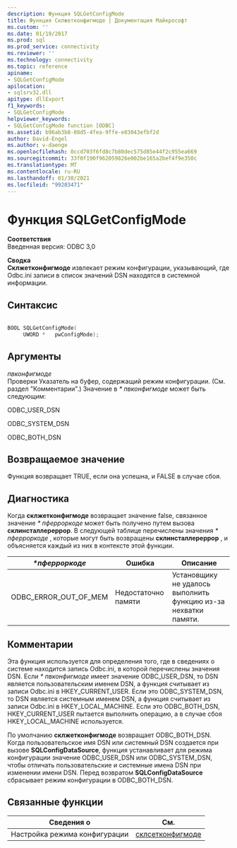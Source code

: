 ```yaml
---
description: Функция SQLGetConfigMode
title: Функция Склжетконфигмоде | Документация Майкрософт
ms.custom: ''
ms.date: 01/19/2017
ms.prod: sql
ms.prod_service: connectivity
ms.reviewer: ''
ms.technology: connectivity
ms.topic: reference
apiname:
- SQLGetConfigMode
apilocation:
- sqlsrv32.dll
apitype: dllExport
f1_keywords:
- SQLGetConfigMode
helpviewer_keywords:
- SQLGetConfigMode function [ODBC]
ms.assetid: b96ab3b8-08d5-4fea-9ffe-e03043efbf2d
author: David-Engel
ms.author: v-daenge
ms.openlocfilehash: 0ccd703f6fd8c7b80dec575d85e44f2c955ea669
ms.sourcegitcommit: 33f0f190f962059826e002be165a2bef4f9e350c
ms.translationtype: MT
ms.contentlocale: ru-RU
ms.lasthandoff: 01/30/2021
ms.locfileid: "99203471"
---
```

# <a name="sqlgetconfigmode-function"></a>Функция SQLGetConfigMode
**Соответствия**  
 Введенная версия: ODBC 3,0  
  
 **Сводка**  
 **Склжетконфигмоде** извлекает режим конфигурации, указывающий, где Odbc.ini записи в список значений DSN находятся в системной информации.  
  
## <a name="syntax"></a>Синтаксис  
  
```cpp  
  
BOOL SQLGetConfigMode(  
     UWORD *   pwConfigMode);  
```  
  
## <a name="arguments"></a>Аргументы  
 *пвконфигмоде*  
 Проверки Указатель на буфер, содержащий режим конфигурации. (См. раздел "Комментарии".) Значение в *\* пвконфигмоде* может быть следующим:  
  
 ODBC_USER_DSN  
  
 ODBC_SYSTEM_DSN  
  
 ODBC_BOTH_DSN  
  
## <a name="returns"></a>Возвращаемое значение  
 Функция возвращает TRUE, если она успешна, и FALSE в случае сбоя.  
  
## <a name="diagnostics"></a>Диагностика  
 Когда **склжетконфигмоде** возвращает значение false, связанное значение *\* пферроркоде* может быть получено путем вызова **склинсталлереррор**. В следующей таблице перечислены значения *\* пферроркоде* , которые могут быть возвращены **склинсталлереррор** , и объясняется каждый из них в контексте этой функции.  
  
|*\*пферроркоде*|Ошибка|Описание|  
|---------------------|-----------|-----------------|  
|ODBC_ERROR_OUT_OF_MEM|Недостаточно памяти|Установщику не удалось выполнить функцию из-за нехватки памяти.|  
  
## <a name="comments"></a>Комментарии  
 Эта функция используется для определения того, где в сведениях о системе находится запись Odbc.ini, в которой перечислены значения DSN. Если *\* пвконфигмоде* имеет значение ODBC_USER_DSN, то DSN является пользовательским именем DSN, а функция считывает из записи Odbc.ini в HKEY_CURRENT_USER. Если это ODBC_SYSTEM_DSN, то DSN является системным именем DSN, а функция считывает из записи Odbc.ini в HKEY_LOCAL_MACHINE. Если это ODBC_BOTH_DSN, HKEY_CURRENT_USER пытается выполнить операцию, а в случае сбоя HKEY_LOCAL_MACHINE используется.  
  
 По умолчанию **склжетконфигмоде** возвращает ODBC_BOTH_DSN. Когда пользовательское имя DSN или системный DSN создается при вызове **SQLConfigDataSource**, функция устанавливает для режима конфигурации значение ODBC_USER_DSN или ODBC_SYSTEM_DSN, чтобы отличать пользовательские и системные имена DSN при изменении имени DSN. Перед возвратом **SQLConfigDataSource** сбрасывает режим конфигурации в ODBC_BOTH_DSN.  
  
## <a name="related-functions"></a>Связанные функции  
  
|Сведения о|См.|  
|---------------------------|---------|  
|Настройка режима конфигурации|[склсетконфигмоде](../../../odbc/reference/syntax/sqlsetconfigmode-function.md)|
